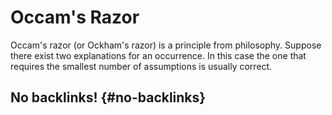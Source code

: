 # Occam's Razor


Occam's razor (or Ockham's razor) is a principle from philosophy. Suppose there exist two explanations for an occurrence. In this case the one that requires the smallest number of assumptions is usually correct.


## No backlinks! {#no-backlinks}

